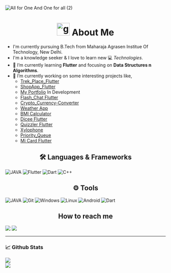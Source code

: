 ![All for One And One for all (2)](https://user-images.githubusercontent.com/63257947/103230422-fa04a680-4967-11eb-9cde-2307a11fa00a.png)

<h1 align="center"> <img height="40" width="40" alt="github" src="https://cdn.jsdelivr.net/npm/simple-icons@v3/icons/github.svg" /> About Me </h1>

- I'm currently pursuing B.Tech from Maharaja Agrasen Institue Of Technology, New Delhi.
- I'm a knowledge seeker & I love to learn new 💻 _Technologies_.
- 🌱 I’m currently learning **Flutter** and focusing on **Data Structures n Algorithms**.
- 🔭 I’m currently working on some interesting projects like,
  - [Trek_Place_Flutter](https://github.com/Aashu-Jha/trek_place)
  - [ShopApp_Flutter](https://github.com/Aashu-Jha/shop_app_flutter)
  - [My Portfolio](https://aashu-jha.github.io) In Development
  - [Flash_Chat Flutter](https://github.com/Aashu-Jha/flash_chat_flutter)
  - [Crypto_Currency-Converter](https://github.com/Aashu-Jha/CryptoCurrency-Converter)
  - [Weather App](https://github.com/Aashu-Jha/Weather-App)
  - [BMI Calculator](https://github.com/Aashu-Jha/bmi_caluculator)
  - [Dicee Flutter](https://github.com/Aashu-Jha/dicee_flutter)
  - [Quizzler Flutter](https://github.com/Aashu-Jha/quizzler_flutter)
  - [Xylophone](https://github.com/Aashu-Jha/xylophone)
  - [Priority_Queue](https://github.com/Aashu-Jha/Priority_Queue)
  - [Mi Card Flutter](https://github.com/Aashu-Jha/mi_card_flutter)
  


<h2 align="center">🛠️ Languages & Frameworks</h2>

![JAVA](https://img.shields.io/badge/java%20-%23E34F26.svg?&style=for-the-badge&logo=java&logoColor=white)
![Flutter](https://img.shields.io/badge/flutter%20-%231572B6.svg?&style=for-the-badge&logo=flutter&logoColor=white)
![Dart](https://img.shields.io/badge/-Dart-ffb400?style=for-the-badge&logo=dart&logoColor=ffff3f)
![C++](https://img.shields.io/badge/c++%20-%2300599C.svg?&style=for-the-badge&logo=c%2B%2B&ogoColor=white)


<h2 align="center">⚙️ Tools</h2>

![JAVA](https://img.shields.io/badge/intellij%20-%23E34F26.svg?&style=for-the-badge&logo=intellij-idea&logoColor=white)
![Git](https://img.shields.io/badge/-git-00a8e8?style=for-the-badge&logo=git&logoColor=white)
![Windows](https://img.shields.io/badge/-windows-333333?style=for-the-badge&logo=windows)
![Linux](https://img.shields.io/badge/-linux-772953?style=for-the-badge&logo=linux)
![Android](https://img.shields.io/badge/-android-00a8e8?style=for-the-badge&logo=android)
![Dart](https://img.shields.io/badge/-firebase-ffb400?style=for-the-badge&logo=firebase&logoColor=ffff3f)

<h2 align="center"> How to reach me </h2>

[<img src="https://img.shields.io/badge/Linkedin-aashish_jha-blue?logo=linkedin&style=for-the-badge">](https://linkedin.com/in/aashish-jha-8980001b4)
[<img src="https://img.shields.io/badge/Telegram-aj-blue?logo=telegram&style=for-the-badge">](https://t.me/Aashu_Jha)

___

### 📈 **Github Stats**

<a href="https://github.com/Aashu-Jha">
<img align="center" src="https://github-readme-stats.vercel.app/api?username=aashu-jha&show_icons=true&include_all_commits=true&theme=blue-green&count_private=true">
</a></br>
<a href="https://github.com/Aashu-Jha/github-readme-stats">
<img align="center" src="https://github-readme-stats.anuraghazra1.vercel.app/api/top-langs/?username=aashu-jha&layout=compact&theme=blue-green" />
</a>

<!--
**Aashu-Jha/Aashu-Jha** is a ✨ _special_ ✨ repository because its `README.md` (this file) appears on your GitHub profile.
-->
